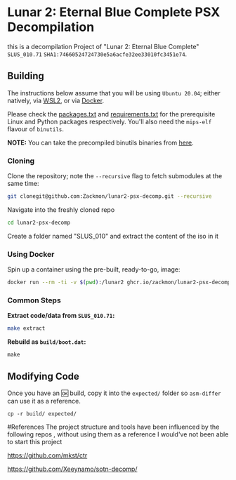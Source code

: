 #  Lunar 2: Eternal Blue Complete PSX Decompilation

this is a  decompilation Project of "Lunar 2: Eternal Blue Complete" `SLUS_010.71` `SHA1:74660524724730e5a6acfe32ee33010fc3451e74`.

## Building

The instructions below assume that you will be using `Ubuntu 20.04`; either natively, via [WSL2](https://docs.microsoft.com/en-us/windows/wsl/install-win10), or via [Docker](https://docs.docker.com/get-docker/).

Please check the [packages.txt](packages.txt) and [requirements.txt](requirements.txt) for the prerequisite Linux and Python packages respectively. You'll also need the `mips-elf` flavour of `binutils`.

**NOTE:** You can take the precompiled binutils binaries from [here](https://github.com/mkst/esa/releases).

### Cloning

Clone the repository; note the `--recursive` flag to fetch submodules at the same time:

```sh
git clonegit@github.com:Zackmon/lunar2-psx-decomp.git --recursive
```

Navigate into the freshly cloned repo

```sh
cd lunar2-psx-decomp
```

Create a folder named "SLUS_010" and extract the content of the iso in it 

### Using Docker

Spin up a container using the pre-built, ready-to-go, image:
```sh
docker run --rm -ti -v $(pwd):/lunar2 ghcr.io/zackmon/lunar2-psx-decomp:latest
```

### Common Steps

**Extract code/data from `SLUS_010.71`:**
```sh
make extract
```

**Rebuild as `build/boot.dat`:**
```
make
```

## Modifying Code

Once you have an :ok: build, copy it into the `expected/` folder so `asm-differ` can use it as a reference.

```
cp -r build/ expected/
```

#References
The project structure and tools have been influenced by the following repos , without using them as a reference I would've not been able to start this project

https://github.com/mkst/ctr

https://github.com/Xeeynamo/sotn-decomp/
